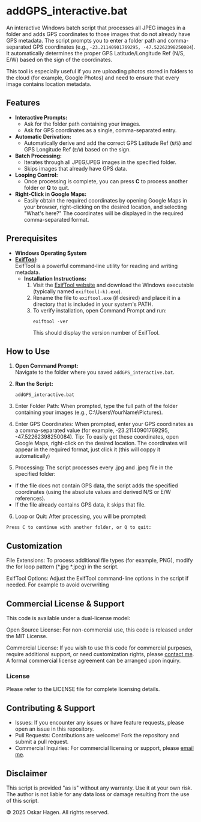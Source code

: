 # addGPS_interactive.bat

An interactive Windows batch script that processes all JPEG images in a folder and adds GPS coordinates to those images that do not already have GPS metadata. The script prompts you to enter a folder path and comma-separated GPS coordinates (e.g., `-23.21140901769295, -47.52262398250084`). It automatically determines the proper GPS Latitude/Longitude Ref (N/S, E/W) based on the sign of the coordinates.

This tool is especially useful if you are uploading photos stored in folders to the cloud (for example, Google Photos) and need to ensure that every image contains location metadata.

## Features

- **Interactive Prompts:**  
  - Ask for the folder path containing your images.
  - Ask for GPS coordinates as a single, comma-separated entry.
- **Automatic Derivation:**  
  - Automatically derive and add the correct GPS Latitude Ref (`N`/`S`) and GPS Longitude Ref (`E`/`W`) based on the sign.
- **Batch Processing:**  
  - Iterates through all JPEG/JPEG images in the specified folder.
  - Skips images that already have GPS data.
- **Looping Control:**  
  - Once processing is complete, you can press **C** to process another folder or **Q** to quit.
- **Right-Click in Google Maps:**  
  - Easily obtain the required coordinates by opening Google Maps in your browser, right-clicking on the desired location, and selecting "What's here?" The coordinates will be displayed in the required comma-separated format.

## Prerequisites

- **Windows Operating System**
- **[ExifTool](https://exiftool.org/):**  
  ExifTool is a powerful command‑line utility for reading and writing metadata.  
  - **Installation Instructions:**  
    1. Visit the [ExifTool website](https://exiftool.org/) and download the Windows executable (typically named `exiftool(-k).exe`).
    2. Rename the file to `exiftool.exe` (if desired) and place it in a directory that is included in your system's PATH.
    3. To verify installation, open Command Prompt and run:
       ```batch
       exiftool -ver
       ```
       This should display the version number of ExifTool.

## How to Use

1. **Open Command Prompt:**  
   Navigate to the folder where you saved `addGPS_interactive.bat`.

2. **Run the Script:**  
   ```batch
   addGPS_interactive.bat
   ```
   
3. Enter Folder Path:
When prompted, type the full path of the folder containing your images (e.g., C:\Users\YourName\Pictures).

4. Enter GPS Coordinates:
When prompted, enter your GPS coordinates as a comma-separated value (for example, -23.21140901769295, -47.52262398250084).
Tip:
To easily get these coordinates, open Google Maps, right-click on the desired location. The coordinates will appear in the required format, just click it (this will coppy it automatically)

5. Processing:
The script processes every .jpg and .jpeg file in the specified folder:

- If the file does not contain GPS data, the script adds the specified coordinates (using the absolute values and derived N/S or E/W references).
- If the file already contains GPS data, it skips that file.

6. Loop or Quit:
After processing, you will be prompted:

```batch
Press C to continue with another folder, or Q to quit:
```
## Customization
File Extensions:
To process additional file types (for example, PNG), modify the for loop pattern (*.jpg *.jpeg) in the script.

ExifTool Options:
Adjust the ExifTool command-line options in the script if needed. For example to avoid overwriting

## Commercial License & Support
This code is available under a dual-license model:

Open Source License:
For non-commercial use, this code is released under the MIT License.

Commercial License:
If you wish to use this code for commercial purposes, require additional support, or need customization rights, please [contact me](mailto:oskar@hagen.bio). A formal commercial license agreement can be arranged upon inquiry.

### License
Please refer to the LICENSE file for complete licensing details.

## Contributing & Support
- Issues:
If you encounter any issues or have feature requests, please open an issue in this repository.
- Pull Requests:
Contributions are welcome! Fork the repository and submit a pull request.
- Commercial Inquiries:
For commercial licensing or support, please [email me](oskar@hagen.bio).

## Disclaimer
This script is provided "as is" without any warranty. Use it at your own risk. The author is not liable for any data loss or damage resulting from the use of this script.

© 2025 Oskar Hagen. All rights reserved.
